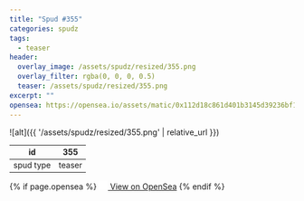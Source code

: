 ```yaml
---
title: "Spud #355"
categories: spudz
tags:
  - teaser
header:
  overlay_image: /assets/spudz/resized/355.png
  overlay_filter: rgba(0, 0, 0, 0.5)
  teaser: /assets/spudz/resized/355.png
excerpt: ""
opensea: https://opensea.io/assets/matic/0x112d18c861d401b3145d39236bf149f01e18beed/355
---
```

![alt]({{ '/assets/spudz/resized/355.png' | relative_url }})

| id | 355 |
|-|-|
| spud type | teaser |

{% if page.opensea %}
<a href="{{page.opensea}}" class="btn btn--info" onclick="window.open(this.href, '_blank'); return false;"><img src="/assets/images/opensea.svg" width="16px"><span>  View on OpenSea</span></a>
{% endif %}
